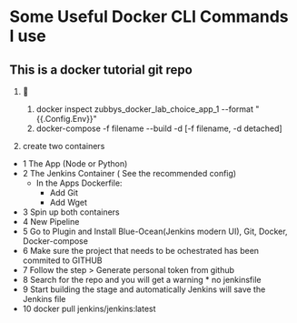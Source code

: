 # Some Useful Docker CLI Commands I use

## This is a docker tutorial git repo

1. :loudspeaker:
   1. docker inspect zubbys_docker_lab_choice_app_1 --format "{{.Config.Env}}"
   2. docker-compose -f filename --build -d [-f filename, -d detached]

2. create two containers
- 1 The App (Node or Python)
- 2 The Jenkins Container ( See the recommended config)
	- In the Apps Dockerfile:
		- Add Git
		- Add Wget
- 3 Spin up both containers 
- 4 New Pipeline
- 5 Go to Plugin and Install Blue-Ocean(Jenkins modern UI), Git, Docker, Docker-compose
- 6 Make sure the project that needs to be ochestrated has been commited to GITHUB
- 7 Follow the step > Generate personal token from github
- 8 Search for the repo and you will get a warning * no jenkinsfile
- 9 Start building the stage and automatically Jenkins will save the Jenkins file
- 10 docker pull jenkins/jenkins:latest
